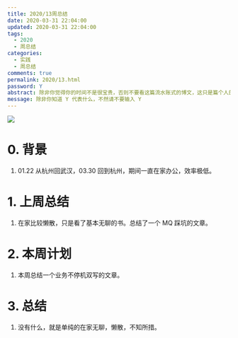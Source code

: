 ```yaml
---
title: 2020/13周总结
date: 2020-03-31 22:04:00
updated: 2020-03-31 22:04:00
tags:
  - 2020
  - 周总结
categories: 
  - 实践
  - 周总结
comments: true
permalink: 2020/13.html  
password: Y
abstract: 除非你觉得你的时间不是很宝贵，否则不要看这篇流水账式的博文，这只是篇个人的工作的学习一个总结而已，没有包含任何的技术细节
message: 除非你知道 Y 代表什么，不然请不要输入 Y
---
```


![][0]  

# 0. 背景

1. 01.22 从杭州回武汉，03.30 回到杭州，期间一直在家办公，效率极低。

<!--more-->

# 1. 上周总结

1. 在家比较懒散，只是看了基本无聊的书。总结了一个 MQ 踩坑的文章。

# 2. 本周计划

1. 本周总结一个业务不停机双写的文章。

# 3. 总结

1. 没有什么，就是单纯的在家无聊，懒散，不知所措。


[0]: https://leran2deeplearnjavawebtech.oss-cn-beijing.aliyuncs.com/background/2020-03-31%E9%9D%9E%E6%AD%A3%E5%B8%B8%E6%AD%BB%E4%BA%A1.jpg
